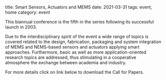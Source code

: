 title: Smart Sensors, Actuators and MEMS
date: 2021-03-31
tags: event, home
category: event

This biannual conference is the fifth in the series following its successful launch in 2003.
<!--break-->
Due to the interdisciplinary spirit of the event a wide range of topics is covered related to the design, fabrication, packaging and system integration of MEMS and NEMS-based sensors and actuators applying smart approaches. Furthermore, basic as well as more application-oriented research topics are addressed, thus stimulating in a cooperative atmosphere the exchange between academia and industry.  
  
For more details click on link below to download the Call for Papers.